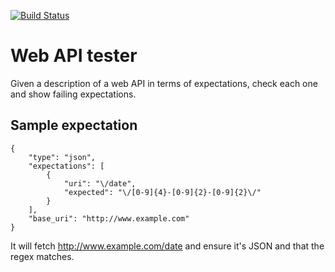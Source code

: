 [![Build Status](https://travis-ci.org/jonjitsu/api-tester.svg)](https://travis-ci.org/jonjitsu/api-tester)

# Web API tester

Given a description of a web API in terms of expectations, check each one and show failing expectations.


## Sample expectation

```
{
    "type": "json",
    "expectations": [
        {
            "uri": "\/date",
            "expected": "\/[0-9]{4}-[0-9]{2}-[0-9]{2}\/"
        }
    ],
    "base_uri": "http://www.example.com"
}
```

It will fetch http://www.example.com/date and ensure it's JSON and that the regex matches.

